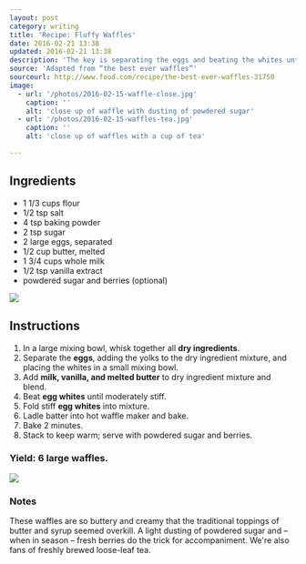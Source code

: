 ```yaml
---
layout: post
category: writing
title: 'Recipe: Fluffy Waffles'
date: 2016-02-21 13:38
updated: 2016-02-21 13:38
description: 'The key is separating the eggs and beating the whites until they form stiff peaks, then folding into the batter.'
source: 'Adapted from “the best ever waffles”'
sourceurl: http://www.food.com/recipe/the-best-ever-waffles-31750  
image:
  - url: '/photos/2016-02-15-waffle-close.jpg'
    caption: ''
    alt: 'close up of waffle with dusting of powdered sugar'
  - url: '/photos/2016-02-15-waffles-tea.jpg'
    caption: ''
    alt: 'close up of waffles with a cup of tea'

---
```

## Ingredients

- 1 1/3 cups flour
- 1/2 tsp salt
- 4 tsp baking powder
- 2 tsp sugar
- 2 large eggs, separated
- 1/2 cup butter, melted
- 1 3/4 cups whole milk
- 1/2 tsp vanilla extract
- powdered sugar and berries (optional)

<img src='{{ page.image[0].url | imgix_url: w: 720, q: 50 }}'>

## Instructions

1. In a large mixing bowl, whisk together all **dry ingredients**.
2. Separate the **eggs**, adding the yolks to the dry ingredient mixture, and placing the whites in a small mixing bowl.
3. Add **milk, vanilla, and melted butter** to dry ingredient mixture and blend.
4. Beat **egg whites** until moderately stiff.
5. Fold stiff **egg whites** into mixture.
6. Ladle batter into hot waffle maker and bake.
7. Bake 2 minutes.
8. Stack to keep warm; serve with powdered sugar and berries.

### Yield: 6 large waffles.

<img src='{{ page.image[1].url | imgix_url: w: 720, q: 50 }}'>

### Notes
These waffles are so buttery and creamy that the traditional toppings of butter and syrup seemed overkill. A light dusting of powdered sugar and – when in season – fresh berries do the trick for accompaniment. We're also fans of freshly brewed loose-leaf tea.  
